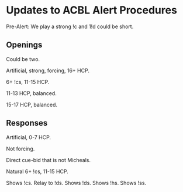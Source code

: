 # Updates to ACBL Alert Procedures

Pre-Alert: We play a strong !c and 1!d could be short.

## Openings

Could be two.

Artificial, strong, forcing, 16+ HCP.

6+ !cs, 11-15 HCP.

11-13 HCP, balanced.

15-17 HCP, balanced.

## Responses

Artificial, 0-7 HCP.

Not forcing.

Direct cue-bid that is not Micheals.

Natural 6+ !cs, 11-15 HCP.

Shows !cs.
Relay to !ds.
Shows !ds.
Shows !hs.
Shows !ss.
